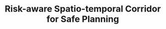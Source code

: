 ---
layout: page
title: Risk-aware Spatio-temporal Corridor for Safe Planning
description: 
- A method for autonomous flight of MAVs in dynamic uncertain environments without making specific assumptions on the obstacles. <br> Submitted to RA-L 
img: /assets/img/rast.png
importance: 1
category: research
url: https://github.com/g-ch/RAST_corridor_planninghttps://github.com/g-ch/RAST_corridor_planning
redirect: https://github.com/g-ch/RAST_corridor_planning
github: https://github.com/g-ch/RAST_corridor_planning
selected: true
---